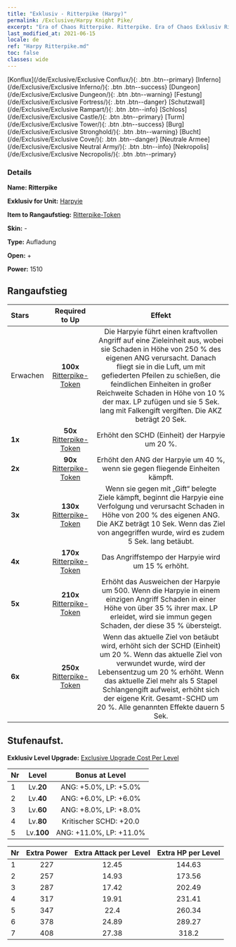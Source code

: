```yaml
---
title: "Exklusiv - Ritterpike (Harpy)"
permalink: /Exclusive/Harpy Knight Pike/
excerpt: "Era of Chaos Ritterpike. Ritterpike. Era of Chaos Exklusiv Ritterpike. Harpyie Exklusiv."
last_modified_at: 2021-06-15
locale: de
ref: "Harpy Ritterpike.md"
toc: false
classes: wide
---
```

 [Konflux](/de/Exclusive/Exclusive Conflux/){: .btn .btn--primary} [Inferno](/de/Exclusive/Exclusive Inferno/){: .btn .btn--success} [Dungeon](/de/Exclusive/Exclusive Dungeon/){: .btn .btn--warning} [Festung](/de/Exclusive/Exclusive Fortress/){: .btn .btn--danger} [Schutzwall](/de/Exclusive/Exclusive Rampart/){: .btn .btn--info} [Schloss](/de/Exclusive/Exclusive Castle/){: .btn .btn--primary} [Turm](/de/Exclusive/Exclusive Tower/){: .btn .btn--success} [Burg](/de/Exclusive/Exclusive Stronghold/){: .btn .btn--warning} [Bucht](/de/Exclusive/Exclusive Cove/){: .btn .btn--danger} [Neutrale Armee](/de/Exclusive/Exclusive Neutral Army/){: .btn .btn--info} [Nekropolis](/de/Exclusive/Exclusive Necropolis/){: .btn .btn--primary} 

### Details
 **Name: Ritterpike** 

 **Exklusiv for Unit:** [Harpyie](/de/units/Harpy/) 

 **Item to Rangaufstieg:** [Ritterpike-Token](/ItemsDE/con_916/)

 **Skin:** -

 **Type:** Aufladung

 **Open:** +

 **Power:** 1510

## Rangaufstieg

  |     Stars    |  Required to Up | Effekt |
  |:-------------|:---------------:|:---------------:|
  |  Erwachen  | **100x** [Ritterpike-Token](/ItemsDE/con_916/) | <Kunstflug> Die Harpyie führt einen kraftvollen Angriff auf eine Zieleinheit aus, wobei sie Schaden in Höhe von 250 % des eigenen ANG verursacht. Danach fliegt sie in die Luft, um mit gefiederten Pfeilen zu schießen, die feindlichen Einheiten in großer Reichweite Schaden in Höhe von 10 % der max. LP zufügen und sie 5 Sek. lang mit Falkengift vergiften. Die AKZ beträgt 20 Sek. |
  | **1x** <i class="fas fa-star"/> | **50x** [Ritterpike-Token](/ItemsDE/con_916/) | Erhöht den SCHD (Einheit) der Harpyie um 20 %. |
  | **2x** <i class="fas fa-star"/> | **90x** [Ritterpike-Token](/ItemsDE/con_916/) | Erhöht den ANG der Harpyie um 40 %, wenn sie gegen fliegende Einheiten kämpft. |
  | **3x** <i class="fas fa-star"/> | **130x** [Ritterpike-Token](/ItemsDE/con_916/) | <Giftfresser> Wenn sie gegen mit „Gift“ belegte Ziele kämpft, beginnt die Harpyie eine Verfolgung und verursacht Schaden in Höhe von 200 % des eigenen ANG. Die AKZ beträgt 10 Sek. Wenn das Ziel von <Giftexplosion> angegriffen wurde, wird es zudem 5 Sek. lang betäubt. |
  | **4x** <i class="fas fa-star"/> | **170x** [Ritterpike-Token](/ItemsDE/con_916/) | Das Angriffstempo der Harpyie wird um 15 % erhöht. |
  | **5x** <i class="fas fa-star"/> | **210x** [Ritterpike-Token](/ItemsDE/con_916/) | Erhöht das Ausweichen der Harpyie um 500. Wenn die Harpyie in einem einzigen Angriff Schaden in einer Höhe von über 35 % ihrer max. LP erleidet, wird sie immun gegen Schaden, der diese 35 % übersteigt. |
  | **6x** <i class="fas fa-star"/> | **250x** [Ritterpike-Token](/ItemsDE/con_916/) | Wenn das aktuelle Ziel von <Giftfresser> betäubt wird, erhöht sich der SCHD (Einheit) um 20 %. Wenn das aktuelle Ziel von <Falkengift> verwundet wurde, wird der Lebensentzug um 20 % erhöht. Wenn das aktuelle Ziel mehr als 5 Stapel Schlangengift aufweist, erhöht sich der eigene Krit. Gesamt-SCHD um 20 %. Alle genannten Effekte dauern 5 Sek. |


## Stufenaufst.
 **Exklusiv Level Upgrade:** [Exclusive Upgrade Cost Per Level](/Exclusive/ExclusiveUpgradeCostPerLevel/)

  |  Nr  |   Level  | Bonus at Level |
  |:-----|:--------:|:--------------:|
  | 1 | Lv.**20** | ANG: +5.0%, LP: +5.0% |
  | 2 | Lv.**40** | ANG: +6.0%, LP: +6.0% |
  | 3 | Lv.**60** | ANG: +8.0%, LP: +8.0% |
  | 4 | Lv.**80** | Kritischer SCHD: +20.0 |
  | 5 | Lv.**100** | ANG: +11.0%, LP: +11.0% |


  |  Nr  |  Extra Power | Extra Attack per Level | Extra HP per Level |
  |:-----|:--------:|:--------:|:--------:|
  | 1 | 227 | 12.45 | 144.63 |
  | 2 | 257 | 14.93 | 173.56 |
  | 3 | 287 | 17.42 | 202.49 |
  | 4 | 317 | 19.91 | 231.41 |
  | 5 | 347 | 22.4 | 260.34 |
  | 6 | 378 | 24.89 | 289.27 |
  | 7 | 408 | 27.38 | 318.2 |


